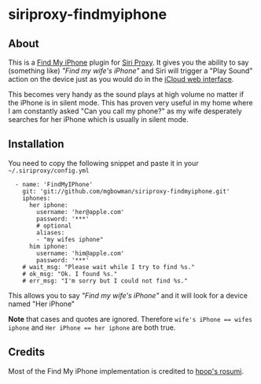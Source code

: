 siriproxy-findmyiphone
======================

## About

This is a <a href="http://www.apple.com/icloud/features/find-my-iphone.html" target="_blank">Find My iPhone</a> plugin for <a href="https://github.com/plamoni/SiriProxy" target="_blank">Siri Proxy</a>. It gives you the ability to say (something like) *"Find my wife's iPhone"* and Siri will trigger a "Play Sound" action on the device just as you would do in the <a href="https://www.icloud.com" target="_blank">iCloud web interface</a>.

This becomes very handy as the sound plays at high volume no matter if the iPhone is in silent mode. This has proven very useful in my home where I am constantly asked "Can you call my phone?" as my wife desperately searches for her iPhone which is usually in silent mode.

## Installation

You need to copy the following snippet and paste it in your `~/.siriproxy/config.yml`

	  - name: 'FindMyIPhone'
	    git: 'git://github.com/mgbowman/siriproxy-findmyiphone.git'
	    iphones:	    
	      her iphone:
	        username: 'her@apple.com'
	        password: '***'
			# optional
	        aliases: 
	        - "my wifes iphone"
	      him iphone:
	        username: 'him@apple.com'
	        password: '***'
        # wait_msg: "Please wait while I try to find %s."
        # ok_msg: "Ok. I found %s."
        # err_msg: "I'm sorry but I could not find %s."

This allows you to say *"Find my wife's iPhone"* and it will look for a device named "Her iPhone"

**Note** that cases and quotes are ignored. Therefore `wife's iPhone == wifes iphone` and `Her iPhone == her iphone` are both true.

## Credits

Most of the Find My iPhone implementation is credited to <a href="https://github.com/hpop/rosumi" target="_blank">hpop's rosumi</a>.